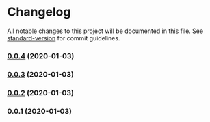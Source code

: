 # Changelog

All notable changes to this project will be documented in this file. See [standard-version](https://github.com/conventional-changelog/standard-version) for commit guidelines.

### [0.0.4](http://github.com///compare/v0.0.3...v0.0.4) (2020-01-03)

### [0.0.3](http://github.com///compare/v0.0.2...v0.0.3) (2020-01-03)

### [0.0.2](http://github.com///compare/v0.0.1...v0.0.2) (2020-01-03)

### 0.0.1 (2020-01-03)
